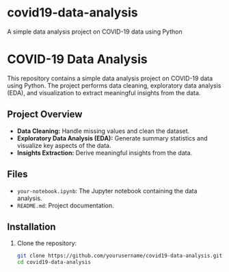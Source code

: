 # covid19-data-analysis
A simple data analysis project on COVID-19 data using Python
# COVID-19 Data Analysis

This repository contains a simple data analysis project on COVID-19 data using Python. The project performs data cleaning, exploratory data analysis (EDA), and visualization to extract meaningful insights from the data.

## Project Overview

- **Data Cleaning:** Handle missing values and clean the dataset.
- **Exploratory Data Analysis (EDA):** Generate summary statistics and visualize key aspects of the data.
- **Insights Extraction:** Derive meaningful insights from the data.

## Files

- `your-notebook.ipynb`: The Jupyter notebook containing the data analysis.
- `README.md`: Project documentation.

## Installation

1. Clone the repository:
   ```sh
   git clone https://github.com/yourusername/covid19-data-analysis.git
   cd covid19-data-analysis

